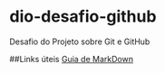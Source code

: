 # dio-desafio-github
Desafio do Projeto sobre Git e GitHub

##Links úteis
[Guia de MarkDown](https://www.markdownguide.org/)
